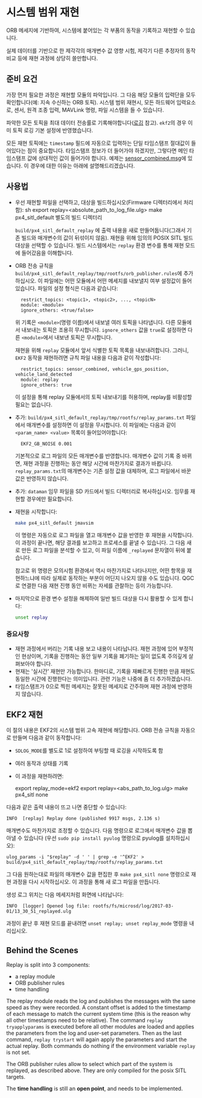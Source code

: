 # 시스템 범위 재현

ORB 메세지에 기반하여, 시스템에 붙어있는 각 부품의 동작을 기록하고 재현할 수 있습니다.

실제 데이터를 기반으로 한 제각각의 매개변수 값 영향 시험, 제각기 다른 추정자의 동작 비교 등에 재현 과정에 상당히 쓸만합니다.

## 준비 요건

가장 먼저 필요한 과정은 재현할 모듈의 파악입니다. 그 다음 해당 모듈의 입력단을 모두 확인합니다(예: 지속 수신하는 ORB 토픽). 시스템 범위 재현시, 모든 하드웨어 입력요소로, 센서, 원격 조종 입력, MAVLink 명령, 파일 시스템을 들 수 있습니다.

파악한 모든 토픽을 최대 데이터 전송률로 기록해야합니다([로깅](../log/logging.md) 참고). `ekf2`의 경우 이미 토픽 로깅 기본 설정에 반영했습니다.

모든 재현 토픽에는 `timestamp` 필드에 자동으로 입력하는 단일 타임스탬프 절대값이 들어있다는 점이 중요합니다. 타임스탬프 정보가 더 들어가야 하겠지만, 그렇다면 메인 타임스탬프 값에 상대적인 값이 들어가야 합니다. 예제는 [sensor_combined.msg](https://github.com/PX4/Firmware/blob/master/msg/sensor_combined.msg)에 있습니다. 이 경우에 대한 이유는 아래에 설명해드리겠습니다.

## 사용법

- 우선 재현할 파일을 선택하고, 대상을 빌드하십시오(Firmware 디렉터리에서 처리함): 
        sh
        export replay=<absolute_path_to_log_file.ulg>
        make px4_sitl_default 별도의 빌드 디렉터리 
    
    `build/px4_sitl_default_replay` 에 출력 내용을 새로 만들어둡니다(그래서 기존 빌드와 매개변수의 값이 뒤섞이지 않음). 재현을 위해 임의의 POSIX SITL 빌드 대상을 선택할 수 있습니다. 빌드 시스템에서는 `replay` 환경 변수를 통해 재현 모드에 들어갔음을 이해합니다.
- ORB 전송 규칙을 `build/px4_sitl_default_replay/tmp/rootfs/orb_publisher.rules`에 추가하십시오. 이 파일에는 어떤 모듈에서 어떤 메세지를 내보낼지 여부 설정값이 들어있습니다. 파일의 설정 형식은 다음과 같습니다:
    
        restrict_topics: <topic1>, <topic2>, ..., <topicN>
        module: <module>
        ignore_others: <true/false>
        
    
    위 기록은 `<module>`(명령 이름)에서 내보낼 여러 토픽을 나타냅니다. 다른 모듈에서 내보내는 토픽은 조용히 무시합니다. `ignore_others` 값을 `true`로 설정하면 다른 `<module>`에서 내보낸 토픽은 무시합니다.
    
    재현을 위해 `replay` 모듈에서 앞서 식별한 토픽 목록을 내보내려합니다. 그러니, `EKF2` 동작을 재현하려면 규칙 파일 내용을 다음과 같이 작성합니다:
    
        restrict_topics: sensor_combined, vehicle_gps_position, vehicle_land_detected
        module: replay
        ignore_others: true
        
    
    이 설정을 통해 replay 모듈에서의 토픽 내보내기를 허용하며, replay를 비활성할 필요는 없습니다.

- 추가: `build/px4_sitl_default_replay/tmp/rootfs/replay_params.txt` 파일에서 매개변수를 설정하면 이 설정을 무시합니다. 이 파일에는 다음과 같이 `<param_name> <value>` 목록이 들어있어야합니다:
    
        EKF2_GB_NOISE 0.001
        
    
    기본적으로 로그 파일의 모든 매개변수를 반영합니다. 매개변수 값이 기록 중 바뀌면, 재현 과정을 진행하는 동안 해당 시간에 마찬가지로 결과가 바뀝니다. `replay_params.txt`의 매개변수는 기존 설정 값을 대체하며, 로그 파일에서 바꾼 값은 반영하지 않습니다.

- 추가: `dataman` 임무 파일을 SD 카드에서 빌드 디렉터리로 복사하십시오. 임무를 재현할 경우에만 필요합니다.
- 재현을 시작합니다:
    
    ```sh
    make px4_sitl_default jmavsim
    ```
    
    이 명령은 자동으로 로그 파일을 열고 매개변수 값을 반영한 후 재현을 시작합니다. 이 과정이 끝나면, 해당 결과를 보고하고 프로세스를 끝낼 수 있습니다. 그 다음 새로 만든 로그 파일을 분석할 수 있고, 이 파일 이름에 `_replayed` 문자열이 뒤에 붙습니다.
    
    참고로 위 명령은 모의시험 환경에서 역시 마찬가지로 나타나지만, 어떤 항목을 재현하느냐에 따라 실제로 동작하는 부분이 어딘지 나오지 않을 수도 있습니다. QGC로 연결한 다음 재현 진행 동안 비뀌는 자세를 관찰하는 등이 가능합니다.

- 마지막으로 환경 변수 설정을 해제하여 일반 빌드 대상을 다시 활용할 수 있게 합니다:
    
    ```sh
    unset replay
    ```

### 중요사항

- 재현 과정에서 버리는 기록 내용 보고 내용이 나타납니다. 재현 과정에 있어 부정적인 현상이며, 기록을 진행하는 동안 일부 기록을 폐기하는 일이 없도록 주의깊게 살펴보아야 합니다.
- 현재는 '실시간' 재현만 가능합니다. 한마디로, 기록을 재빠르게 진행한 만큼 재현도 동일한 시간에 진행한다는 의미입니다. 관련 기능은 나중에 좀 더 추가하겠습니다.
- 타임스탬프가 0으로 찍힌 메세지는 잘못된 메세지로 간주하며 재현 과정에 반영하지 않습니다.

## EKF2 재현

이 절의 내용은 EKF2의 시스템 범위 고속 재현에 해당합니다. ORB 전송 규칙을 자동으로 만들며 다음과 같이 동작합니다:

- `SDLOG_MODE`를 별도로 1로 설정하여 부팅할 때 로깅을 시작하도록 함
- 여러 동작과 상태를 기록
- 이 과정을 재현하려면:

    export replay_mode=ekf2
    export replay=<abs_path_to_log.ulg>
    make px4_sitl none
    

다음과 같은 출력 내용이 뜨고 나면 중단할 수 있습니다:

    INFO  [replay] Replay done (published 9917 msgs, 2.136 s)
    

매개변수도 마찬가지로 조정할 수 있습니다. 다음 명령으로 로그에서 매개변수 값을 뽑아낼 수 있습니다 \(우선 `sudo pip install pyulog` 명령으로 pyulog를 설치하십시오\):

    ulog_params -i "$replay" -d ' ' | grep -e '^EKF2' > build/px4_sitl_default_replay/tmp/rootfs/replay_params.txt
    

그 다음 원하는대로 파일의 매개변수 값을 편집한 후 `make px4_sitl none` 명령으로 재현 과정을 다시 시작하십시오. 이 과정을 통해 새 로그 파일을 만듭니다.

생성 로그 위치는 다음 메세지처럼 화면에 나타납니다:

    INFO  [logger] Opened log file: rootfs/fs/microsd/log/2017-03-01/13_30_51_replayed.ulg
    

과정이 끝난 후 재현 모드를 끝내려면 `unset replay; unset replay_mode` 명령을 내리십시오.

## Behind the Scenes

Replay is split into 3 components:

- a replay module
- ORB publisher rules
- time handling

The replay module reads the log and publishes the messages with the same speed as they were recorded. A constant offset is added to the timestamp of each message to match the current system time (this is the reason why all other timestamps need to be relative). The command `replay tryapplyparams` is executed before all other modules are loaded and applies the parameters from the log and user-set parameters. Then as the last command, `replay trystart` will again apply the parameters and start the actual replay. Both commands do nothing if the environment variable `replay` is not set.

The ORB publisher rules allow to select which part of the system is replayed, as described above. They are only compiled for the posix SITL targets.

The **time handling** is still an **open point**, and needs to be implemented.